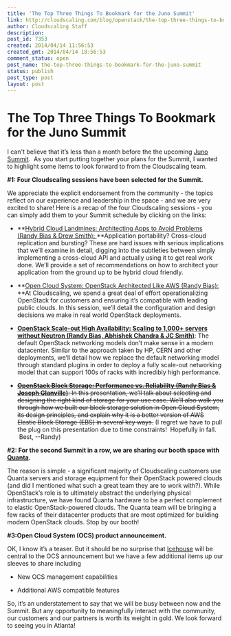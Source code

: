 ```yaml
---
title: 'The Top Three Things To Bookmark for the Juno Summit'
link: http://cloudscaling.com/blog/openstack/the-top-three-things-to-bookmark-for-the-juno-summit/
author: Cloudscaling Staff
description: 
post_id: 7353
created: 2014/04/14 11:56:53
created_gmt: 2014/04/14 18:56:53
comment_status: open
post_name: the-top-three-things-to-bookmark-for-the-juno-summit
status: publish
post_type: post
layout: post
---
```


# The Top Three Things To Bookmark for the Juno Summit

I can't believe that it’s less than a month before the the upcoming [Juno Summit](https://www.openstack.org/summit/openstack-summit-atlanta-2014/).  As you start putting together your plans for the Summit, I wanted to highlight some items to look forward to from the Cloudscaling team.

**#1: Four Cloudscaling sessions have been selected for the Summit.**

We appreciate the explicit endorsement from the community - the topics reflect on our experience and leadership in the space - and we are very excited to share! Here is a recap of the four Cloudscaling sessions - you can simply add them to your Summit schedule by clicking on the links:

  * **[Hybrid Cloud Landmines: Architecting Apps to Avoid Problems (Randy Bias & Drew Smith): ](http://sched.co/1hWBuH8)**Application portability? Cross-cloud replication and bursting? These are hard issues with serious implications that we’ll examine in detail, digging into the subtleties between simply implementing a cross-cloud API and actually using it to get real work done. We’ll provide a set of recommendations on how to architect your application from the ground up to be hybrid cloud friendly.

  * **[Open Cloud System: OpenStack Architected Like AWS (Randy Bias): ](http://sched.co/1hWBuXC)**At Cloudscaling, we spend a great deal of effort operationalizing OpenStack for customers and ensuring it’s compatible with leading public clouds. In this session, we’ll detail the configuration and design decisions we make in real world OpenStack deployments.

  * **[OpenStack Scale-out High Availability: Scaling to 1,000+ servers without Neutron (Randy Bias, Abhishek Chandra & JC Smith)](http://sched.co/1hWz4rT)**: The default OpenStack networking models don’t make sense in a modern datacenter. Similar to the approach taken by HP, CERN and other deployments, we’ll detail how we replace the default networking model through standard plugins in order to deploy a fully scale-out networking model that can support 100s of racks with incredibly high performance.

  * <del>**[OpenStack Block Storage: Performance vs. Reliability (Randy Bias & Joseph Glanville)](http://sched.co/1lhHNKJ)**: In this presentation, we’ll talk about selecting and designing the right kind of storage for your use case. We’ll also walk you through how we built our block storage solution in Open Cloud System, its design principles, and explain why it is a better version of AWS Elastic Block Storage (EBS) in several key ways.</del> (I regret we have to pull the plug on this presentation due to time constraints!  Hopefully in fall.  Best, --Randy)

**#2: For the second Summit in a row, we are sharing our booth space with [Quanta](http://www.quantaqct.com/index.php?utm_campaign=General_QCT&utm_source=GoogleAdwords&utm_media=keywordsearch&utm_content=Link_to_homepage&gclid=CJq3qPSVrr0CFdKGfgodrlMA6w).**

The reason is simple - a significant majority of Cloudscaling customers use Quanta servers and storage equipment for their OpenStack powered clouds (and did I mentioned what such a great team they are to work with?). While OpenStack’s role is to ultimately abstract the underlying physical infrastructure, we have found Quanta hardware to be a perfect complement to elastic OpenStack-powered clouds. The Quanta team will be bringing a few racks of their datacenter products that are most optimized for building modern OpenStack clouds. Stop by our booth!

**#3:Open Cloud System (OCS) product announcement.**

OK, I know it’s a teaser. But it should be no surprise that [Icehouse](https://wiki.openstack.org/wiki/Icehouse_Release_Schedule) will be central to the OCS announcement but we have a few additional items up our sleeves to share including

  * New OCS management capabilities

  * Additional AWS compatible features

So, it’s an understatement to say that we will be busy between now and the Summit. But any opportunity to meaningfully interact with the community, our customers and our partners is worth its weight in gold. We look forward to seeing you in Atlanta!
